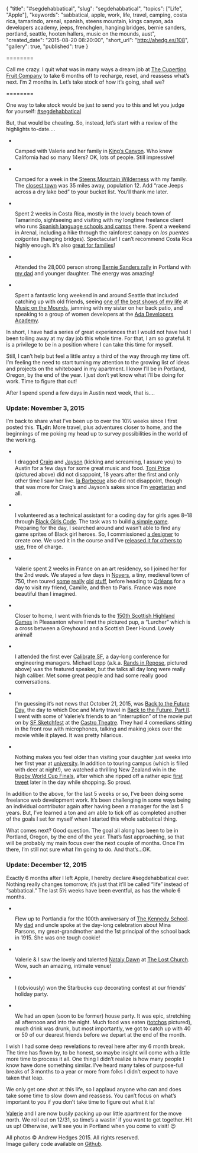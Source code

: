 {
  "title": "#segdehabbatical",
  "slug": "segdehabbatical",
  "topics": ["Life", "Apple"],
  "keywords": "sabbatical, apple, work, life, travel, camping, costa rica, tamarindo, arenal, spanish, steens mountain, kings canyon, ada developers academy, jeeps, frenchglen, hanging bridges, bernie sanders, portland, seattle, hooten hallers, music on the mounds, aust",
  "created_date": "2015-08-20 08:20:00",
  "short_url": "http://ahedg.es/108",
  "gallery": true,
  "published": true
}

========

Call me crazy. I quit what was in many ways a dream job at [The Cupertino Fruit Company](http://www.apple.com/) to take 6 months off to recharge, reset, and reassess what’s next. I’m 2 months in. Let’s take stock of how it’s going, shall we?

========

One way to take stock would be just to send you to this and let you judge for yourself: [#segdehabbatical](https://instagram.com/explore/tags/segdehabbatical/)

But, that would be cheating. So, instead, let’s start with a review of the highlights to-date….

<ul id="gallery-1" class="gallery">
	<li>
		<img src="/-/img/segdehabbatical/kings-canyon.jpg" alt="">
		<p>Camped with Valerie and her family in <a href="http://www.nps.gov/seki/">King’s Canyon</a>. Who knew California had so many 14ers? OK, lots of people. Still impressive!</p>
	</li>
	<li>
		<img src="/-/img/segdehabbatical/alvord-jeeps.jpg" alt="">
		<p>Camped for a week in the <a href="http://www.blm.gov/or/districts/burns/recreation/steens-mtn.php">Steens Mountain Wilderness</a> with my family. The <a href="https://en.wikipedia.org/wiki/Frenchglen,_Oregon">closest town</a> was 35 miles away, population 12. Add “race Jeeps across a dry lake bed” to your bucket list. You’ll thank me later.</p>
	</li>
	<li>
		<img src="/-/img/segdehabbatical/arenal-hanging-bridge.jpg" alt="">
		<p>Spent 2 weeks in Costa Rica, mostly in the lovely beach town of Tamarindo, sightseeing and visiting with my longtime freelance client who runs <a href="http://isls.com">Spanish language schools and camps</a> there. Spent a weekend in Arenal, including a hike through the rainforest canopy on <em>los puentes colgantes</em> (hanging bridges). Spectacular! I can’t recommend Costa Rica highly enough. It’s also <a href="https://medium.com/@dana_98871/5-reasons-costa-rica-is-a-great-destination-for-your-family-vacation-84da0af2b02b">great for families</a>!</p>
	</li>
	<li>
		<img src="/-/img/segdehabbatical/portland-bernie-rally.jpg" alt="">
		<p>Attended the 28,000 person strong <a href="http://www.politico.com/story/2015/08/bernie-sanders-rallies-2016-grassroots-support-121512.html" title="You can actually see me in this article's hero photo in my blue Bernie shirt in the bottom left if you know where to look!">Bernie Sanders rally</a> in Portland with <a href="http://david.hedges.name">my dad</a> and younger daughter. The energy was amazing!</p>
	</li>
	<li>
		<img src="/-/img/segdehabbatical/seattle-ferry.jpg" alt="">
		<p>Spent a fantastic long weekend in and around Seattle that included catching up with old friends, seeing <a href="http://www.thehootenhallers.com/">one of the best shows of my life</a> at <a href="http://musiconthemounds.com/">Music on the Mounds</a>, jamming with my sister on her back patio, and speaking to a group of women developers at the <a href="http://adadevelopersacademy.org/">Ada Developers Academy</a>.</p>
	</li>
</ul>

In short, I have had a series of great experiences that I would not have had I been toiling away at my day job this whole time. For that, I am so grateful. It is a privilege to be in a position where I can take this time for myself.

Still, I can’t help but feel a little antsy a third of the way through my time off. I’m feeling the need to start turning my attention to the growing list of ideas and projects on the whiteboard in my apartment. I know I’ll be in Portland, Oregon, by the end of the year. I just don’t yet know what I’ll be doing for work. Time to figure that out!

After I spend spend a few days in Austin next week, that is….

### Update: November 3, 2015

I’m back to share what I’ve been up to over the 10½ weeks since I first posted this. **TL;dr:** More travel, plus adventures closer to home, and the beginnings of me poking my head up to survey possibilities in the world of the working.

<ul id="gallery-2" class="gallery">
	<li>
		<img src="/-/img/segdehabbatical/austin-toni-price.jpg" alt="">
		<p>I dragged <a href="https://twitter.com/craigalimo">Craig</a> and <a href="https://twitter.com/_jjphillips">Jayson</a> (kicking and screaming, I assure you) to Austin for a few days for some great music and food. <a href="http://toniprice.net/">Toni Price</a> (pictured above) did not disappoint, 18 years after the first and only other time I saw her live. <a href="http://www.labarbecue.com/">la Barbecue</a> also did not disappoint, though that was more for Craig’s and Jayson’s sakes since I’m <a href="https://instagram.com/p/624S27p5l_/">vegetarian</a> and all.</p>
	</li>
	<li>
		<img src="/-/img/segdehabbatical/oakland-bgc.jpg" alt="">
		<p>I volunteered as a technical assistant for a coding day for girls ages 8–18 through <a href="http://www.blackgirlscode.com/">Black Girls Code</a>. The task was to build <a href="http://segdeha.com/bgc/mygame/">a simple game</a>. Preparing for the day, I searched around and wasn’t able to find any game sprites of Black girl heroes. So, I commissioned <a href="http://musiamure.daportfolio.com/">a designer</a> to create one. We used it in the course and I’ve <a href="https://github.com/segdeha/black-girl-hero-game-sprite">released it for others to use</a>, free of charge.</p>
	</li>
	<li>
		<img src="/-/img/segdehabbatical/paris-eiffel-tower.jpg" alt="">
		<p>Valerie spent 2 weeks in France on an art residency, so I joined her for the 2nd week. We stayed a few days in <a href="https://instagram.com/p/7-mdKyp5t0/">Noyers</a>, a tiny, medieval town of 750, then toured <a href="https://instagram.com/p/8A3Mg7p5p3/">some</a> <a href="https://instagram.com/p/8BGA5pJ5lg/">really</a> <a href="https://instagram.com/p/8DbU-Op5vc/">old</a> <a href="https://instagram.com/p/8DspPmJ5u4/">stuff</a>, before heading to <a href="https://instagram.com/p/8GJ1PvJ5ve/">Orléans</a> for a day to visit my friend, Camille, and then to Paris. France was more beautiful than I imagined.</p>
	</li>
	<li>
		<img src="/-/img/segdehabbatical/sf-highland-games.jpg" alt="">
		<p>Closer to home, I went with friends to the <a href="http://www.thescottishgames.com/">150th Scottish Highland Games</a> in Pleasanton where I met the pictured pup, a “Lurcher” which is a cross between a Greyhound and a Scottish Deer Hound. Lovely animal!</p>
	</li>
	<li>
		<img src="/-/img/segdehabbatical/sf-calibrate.jpg" alt="">
		<p>I attended the first ever <a href="http://www.calibratesf.com/">Calibrate SF</a>, a day-long conference for engineering managers. Michael Lopp (a.k.a. <a href="http://randsinrepose.com/">Rands in Repose</a>, pictured above) was the featured speaker, but the talks all day long were really high caliber. Met some great people and had some really good conversations.</p>
	</li>
	<li>
		<img src="/-/img/segdehabbatical/sf-back-to-the-future-day.jpg" alt="">
		<p>I’m guessing it’s not news that October 21, 2015, was <a href="http://www.october212015.com/">Back to the Future Day</a>, the day to which Doc and Marty travel in <a href="http://www.imdb.com/title/tt0096874/">Back to the Future, Part II</a>. I went with some of Valerie’s friends to an “interruption” of the movie put on by <a href="http://sfsketchfest.com/">SF Sketchfest</a> at the <a href="http://www.castrotheatre.com/">Castro Theatre</a>. They had 4 comedians sitting in the front row with microphones, talking and making jokes over the movie while it played. It was pretty hilarious.</p>
	</li>
	<li>
		<img src="/-/img/segdehabbatical/ashland-horse.jpg" alt="">
		<p>Nothing makes you feel older than visiting your daughter just weeks into her first year at <a href="http://www.sou.edu">university</a>. In addition to touring campus (which is filled with deer at night!), we watched a thrilling New Zealand win in the <a href="http://www.rugbyworldcup.com/news/121138">Rugby World Cup Finals</a>, after which she ripped off a rather epic <a href="https://twitter.com/Alice_Gallifrey/status/660571088796016640">first tweet</a> later in the day while shopping. So proud.</p>
	</li>
</ul>

In addition to the above, for the last 5 weeks or so, I’ve been doing some freelance web development work. It’s been challenging in some ways being an individual contributor again after having been a manager for the last 5 years. But, I’ve learned a ton and am able to tick off as completed another of the goals I set for myself when I started this whole sabbatical thing.

What comes next? Good question. The goal all along has been to be in Portland, Oregon, by the end of the year. That’s fast approaching, so that will be probably my main focus over the next couple of months. Once I’m there, I’m still not sure what I’m going to do. And that’s…OK.

### Update: December 12, 2015

Exactly 6 months after I left Apple, I hereby declare #segdehabbatical over. Nothing really changes tomorrow, it’s just that it’ll be called “life” instead of “sabbatical.” The last 5½ weeks have been eventful, as has the whole 6 months.

<ul id="gallery-3" class="gallery">
	<li>
		<img src="/-/img/segdehabbatical/portland-kennedy-school.jpg" alt="">
		<p>Flew up to Portlandia for the 100th anniversary of <a href="http://www.mcmenamins.com/KennedySchool">The Kennedy School</a>. My <a href="http://david.hedges.name/">dad</a> and uncle spoke at the day-long celebration about Mina Parsons, my great-grandmother and the 1st principal of the school back in 1915. She was one tough cookie!</p>
	</li>
	<li>
		<img src="/-/img/segdehabbatical/sf-lost-church-nataly-dawn.jpg" alt="">
		<p>Valerie & I saw the lovely and talented <a href="http://natalydawn.tumblr.com/">Nataly Dawn</a> at <a href="http://thelostchurch.com/">The Lost Church</a>. Wow, such an amazing, intimate venue!</p>
	</li>
	<li>
		<img src="/-/img/segdehabbatical/oakland-starbucks-cup.jpg" alt="">
		<p>I (obviously) won the Starbucks cup decorating contest at our friends’ holiday party.</p>
	</li>
	<li>
		<img src="/-/img/segdehabbatical/burlingame-party-totchos.jpg" alt="">
		<p>We had an open (soon to be former) house party. It was epic, stretching all afternoon and into the night. Much food was eaten (<a href="http://lmgtfy.com/?q=totchos">totchos</a> pictured), much drink was drunk, but most importantly, we got to catch up with 40 or 50 of our dearest friends before we depart at the end of the month.</p>
	</li>
</ul>

I wish I had some deep revelations to reveal here after my 6 month break. The time has flown by, to be honest, so maybe insight will come with a little more time to process it all. One thing I didn’t realize is how many people I know have done something similar. I’ve heard many tales of purpose-full breaks of 3 months to a year or more from folks I didn’t expect to have taken that leap.

We only get one shot at this life, so I applaud anyone who can and does take some time to slow down and reassess. You can’t focus on what’s important to you if you don’t take time to figure out what it is!

[Valerie](http://valeriewitte.com) and I are now busily packing up our little apartment for the move north. We roll out on 12/31, so time’s a wastin’ if you want to get together. Hit us up! Otherwise, we’ll see you in Portland when you come to visit! 😉

<p class="photo-credits">
	All photos © Andrew Hedges 2015. All rights reserved.<br>
	Image gallery code available on <a href="https://github.com/segdeha/Gallery">Github</a>.
</p>

<script>
document.addEventListener('DOMContentLoaded', () => {
	const gallery1 = new Gallery({ selector : '#gallery-1' })
	const gallery2 = new Gallery({ selector : '#gallery-2' })
	const gallery3 = new Gallery({ selector : '#gallery-3' })
})
</script>
